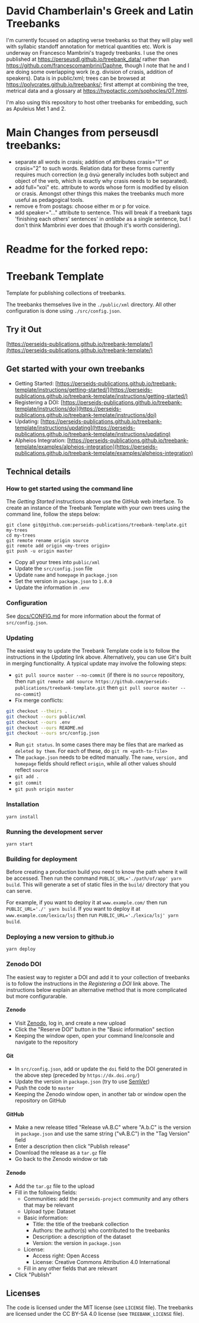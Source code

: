 # David Chamberlain's Greek and Latin Treebanks
I'm currently focused on adapting verse treebanks so that they will play well with syllabic standoff annotation for metrical quantities etc. Work is underway on Francesco Mambrini's tragedy treebanks. I use the ones published at https://perseusdl.github.io/treebank_data/ rather than https://github.com/francescomambrini/Daphne, though I note that he and I are doing some overlapping work (e.g. division of crasis, addition of speakers). Data is in public/xml; trees can be browsed at https://polycrates.github.io/treebanks/; first attempt at combining the tree, metrical data and a glossary at https://hypotactic.com/sophocles/OT.html.

I'm also using this repository to host other treebanks for embedding, such as Apuleius Met 1 and 2.

# Main Changes from perseusdl treebanks:
- separate all words in crasis; addition of attributes crasis="1" or crasis="2" to such words. Relation data for these forms currently requires much correction (e.g ἁγώ generally includes both subject and object of the verb, which is exactly why crasis needs to be separated).
- add full="καὶ" etc. attribute to words whose form is modified by elision or crasis. Amongst other things this makes the treebanks much more useful as pedagogical tools.
- remove e from postags: choose either m or p for voice.
- add speaker="..." attribute to sentence. This will break if a treebank tags 'finishing each others' sentences' in *antilabe* as a single sentence, but I don't think Mambrini ever does that (though it's worth considering).


# Readme for the forked repo:
#
# Treebank Template

Template for publishing collections of treebanks.

The treebanks themselves live in the `./public/xml` directory.
All other configuration is done using `./src/config.json`.

## Try it Out

[https://perseids-publications.github.io/treebank-template/](https://perseids-publications.github.io/treebank-template/)

## Get started with your own treebanks

* Getting Started: [https://perseids-publications.github.io/treebank-template/instructions/getting-started/](https://perseids-publications.github.io/treebank-template/instructions/getting-started/)
* Registering a DOI: [https://perseids-publications.github.io/treebank-template/instructions/doi](https://perseids-publications.github.io/treebank-template/instructions/doi)
* Updating: [https://perseids-publications.github.io/treebank-template/instructions/updating](https://perseids-publications.github.io/treebank-template/instructions/updating)
* Alpheios Integration: [https://perseids-publications.github.io/treebank-template/examples/alpheios-integration](https://perseids-publications.github.io/treebank-template/examples/alpheios-integration)

## Technical details

### How to get started using the command line

The *Getting Started* instructions above use the GitHub web interface.
To create an instance of the Treebank Template with your own trees using the command line,
follow the steps below:

```
git clone git@github.com:perseids-publications/treebank-template.git my-trees
cd my-trees
git remote rename origin source
git remote add origin <my-trees origin>
git push -u origin master
```

* Copy all your trees into `public/xml`
* Update the `src/config.json` file
* Update `name` and `homepage` in `package.json`
* Set the version in `package.json` to `1.0.0`
* Update the information in `.env`

### Configuration

See [docs/CONFIG.md](docs/CONFIG.md) for more information about the format of `src/config.json`.

### Updating

The easiest way to update the Treebank Template code is to follow the instructions
in the *Updating* link above.
Alternatively, you can use Git's built in merging functionality.
A typical update may involve the following steps:

* `git pull source master --no-commit` (if there is no `source` repository, then run
  `git remote add source https://github.com/perseids-publications/treebank-template.git`
  then `git pull source master --no-commit`)
* Fix merge conflicts:
```bash
git checkout --theirs .
git checkout --ours public/xml
git checkout --ours .env
git checkout --ours README.md
git checkout --ours src/config.json
```
* Run `git status`. In some cases there may be files that are marked as `deleted by them`.
  For each of these, do `git rm <path-to-file>`
* The `package.json` needs to be edited manually. The `name`, `version,` and `homepage` fields should reflect
  `origin`, while all other values should reflect `source`
* `git add .`
* `git commit`
* `git push origin master`

### Installation

`yarn install`

### Running the development server

`yarn start`

### Building for deployment

Before creating a production build you need to know the path where it will be accessed.
Then run the command `PUBLIC_URL='./path/of/app' yarn build`.
This will generate a set of static files in the `build/` directory that you can serve.

For example, if you want to deploy it at `www.example.com/` then run `PUBLIC_URL='./' yarn build`.
If you want to deploy it at `www.example.com/lexica/lsj` then run
`PUBLIC_URL='./lexica/lsj' yarn build`.

### Deploying a new version to github.io

`yarn deploy`

### Zenodo DOI

The easiest way to register a DOI and add it to your collection of treebanks is to follow
the instructions in the *Registering a DOI* link above.
The instructions below explain an alternative method that is more complicated but more configurarable.

#### Zenodo

* Visit [Zenodo](https://zenodo.org/deposit/new), log in, and create a new upload
* Click the "Reserve DOI" button in the "Basic information" section
* Keeping the window open, open your command line/console and navigate to the repository

#### Git

* In `src/config.json`, add or update the `doi` field to the DOI generated in the above step (preceded by `https://dx.doi.org/`)
* Update the version in `package.json` (try to use [SemVer](https://semver.org/))
* Push the code to `master`
* Keeping the Zenodo window open, in another tab or window open the repository on GitHub

#### GitHub

* Make a new release titled "Release vA.B.C" where "A.b.C" is the version in `package.json` and use the same string ("vA.B.C") in the "Tag Version" field
* Enter a description then click "Publish release"
* Download the release as a `tar.gz` file
* Go back to the Zenodo window or tab

#### Zenodo

* Add the `tar.gz` file to the upload
* Fill in the following fields:
  * Communities: add the `perseids-project` community and any others that may be relevant
  * Upload type: Dataset
  * Basic information:
    * Title: the title of the treebank collection
    * Authors: the author(s) who contributed to the treebanks
    * Description: a description of the dataset
    * Version: the version in `package.json`
  * License:
    * Access right: Open Access
    * License: Creative Commons Attribution 4.0 International
  * Fill in any other fields that are relevant
* Click "Publish"

## Licenses

The code is licensed under the MIT license (see `LICENSE` file).
The treebanks are licensed under the CC BY-SA 4.0 license (see `TREEBANK_LICENSE` file).
